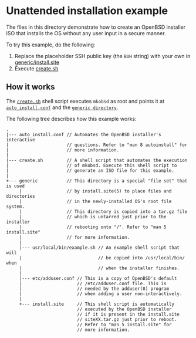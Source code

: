 # Unattended installation example

The files in this directory demonstrate how to create an OpenBSD installer
ISO that installs the OS without any user input in a secure manner.

To try this example, do the following:

1. Replace the placeholder SSH public key (the `BUH` string) with your own in
   [generic/install.site](generic/install.site)
2. Execute [create.sh](create.sh)

## How it works

The [`create.sh`](create.sh) shell script executes `mkobsd` as root
and points it at [`auto_install.conf`](auto_install.conf) and the
[`generic directory`](generic).

The following tree describes how this example works:

```
.
|--- auto_install.conf // Automates the OpenBSD installer's interactive
|                      // questions. Refer to "man 8 autoinstall" for
|                      // more information.
|
|--- create.sh         // A shell script that automates the execution
|                      // of mkobsd. Execute this shell script to
|                      // generate an ISO file for this example.
|
+--- generic           // This directory is a special "file set" that is used
     |                 // by install.site(5) to place files and directories
     |                 // in the newly-installed OS's root file system.
     |                 // This directory is copied into a tar.gz file
     |                 // which is untarred just prior to the installer
     |                 // rebooting onto "/". Refer to "man 5 install.site"
     |                 // for more information.
     |
     |--- usr/local/bin/example.sh // An example shell script that will
     |                             // be copied into /usr/local/bin/ when
     |                             // when the installer finishes.
     |
     |--- etc/adduser.conf // This is a copy of OpenBSD's default
     |                     // /etc/adduser.conf file. This is
     |                     // needed by the adduser(8) program
     |                     // when adding a user non-interactively.
     |
     +--- install.site     // This shell script is automatically
                           // executed by the OpenBSD installer
                           // if it is present in the install.site
                           // siteXX.tar.gz just prior to reboot.
                           // Refer to "man 5 install.site" for
                           // more information.
```
